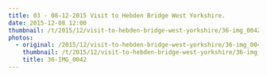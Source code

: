 ```yaml
---
title: 03 - 08-12-2015 Visit to Hebden Bridge West Yorkshire.
date: 2015-12-08 12:00
thumbnail: /t/2015/12/visit-to-hebden-bridge-west-yorkshire/36-img_0042.jpg
photos:
  - original: /2015/12/visit-to-hebden-bridge-west-yorkshire/36-img_0042.jpg
    thumbnail: /t/2015/12/visit-to-hebden-bridge-west-yorkshire/36-img_0042.jpg
    title: 36-IMG_0042
---
```


